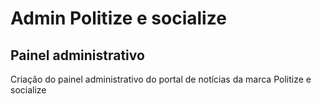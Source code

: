 # Admin Politize e socialize

## Painel administrativo

Criação do painel administrativo do portal de notícias da marca Politize e socialize
